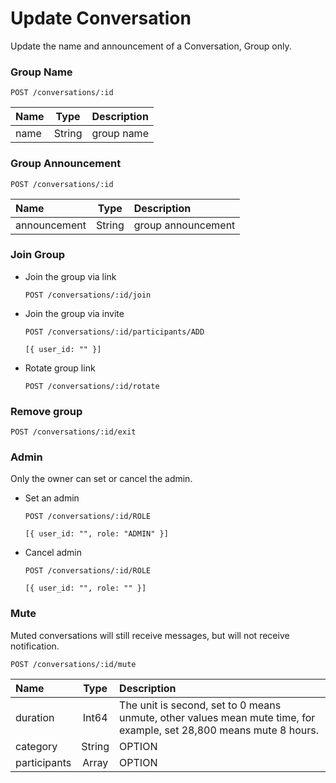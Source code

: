 # Update Conversation

Update the name and announcement of a Conversation, Group only.
### Group Name
`POST /conversations/:id`

| Name | Type | Description |
| :----- | :----: | :---- |
| name | String | group name |

### Group Announcement
`POST /conversations/:id`

| Name | Type | Description |
| :----- | :----: | :---- |
| announcement | String | group announcement |


### Join Group

- Join the group via link

  `POST /conversations/:id/join`

- Join the group via invite

  `POST /conversations/:id/participants/ADD`

  `[{ user_id: "" }]`

- Rotate group link

  `POST /conversations/:id/rotate`

### Remove group

  `POST /conversations/:id/exit`

### Admin
Only the owner can set or cancel the admin.

- Set an admin

  `POST /conversations/:id/ROLE`

  `[{ user_id: "", role: "ADMIN" }]`

- Cancel admin

  `POST /conversations/:id/ROLE`

  `[{ user_id: "", role: "" }]`  

### Mute
Muted conversations will still receive messages, but will not receive notification.

`POST /conversations/:id/mute`

| Name | Type | Description |
| :----- | :----: | :---- |
| duration | Int64 | The unit is second, set to 0 means unmute, other values mean mute time, for example, set 28,800 means mute 8 hours.  |
| category | String | OPTION |
| participants | Array | OPTION |